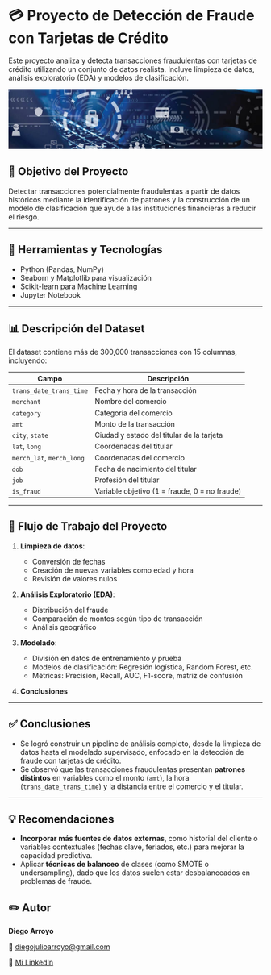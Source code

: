 # 💳 Proyecto de Detección de Fraude con Tarjetas de Crédito

Este proyecto analiza y detecta transacciones fraudulentas con tarjetas de crédito utilizando un conjunto de datos realista. Incluye limpieza de datos, análisis exploratorio (EDA) y modelos de clasificación.

![portada](headers_fraud-prev.jpg)

## 🎯 Objetivo del Proyecto

Detectar transacciones potencialmente fraudulentas a partir de datos históricos mediante la identificación de patrones y la construcción de un modelo de clasificación que ayude a las instituciones financieras a reducir el riesgo.

---

## 🧰 Herramientas y Tecnologías

- Python (Pandas, NumPy)
- Seaborn y Matplotlib para visualización
- Scikit-learn para Machine Learning
- Jupyter Notebook

---

## 📊 Descripción del Dataset

El dataset contiene más de 300,000 transacciones con 15 columnas, incluyendo:

| Campo                   | Descripción                                        |
|-------------------------|----------------------------------------------------|
| `trans_date_trans_time` | Fecha y hora de la transacción                     |
| `merchant`              | Nombre del comercio                                |
| `category`              | Categoría del comercio                             |
| `amt`                   | Monto de la transacción                            |
| `city`, `state`         | Ciudad y estado del titular de la tarjeta          |
| `lat`, `long`           | Coordenadas del titular                            |
| `merch_lat`, `merch_long` | Coordenadas del comercio                         |
| `dob`                   | Fecha de nacimiento del titular                    |
| `job`                   | Profesión del titular                              |
| `is_fraud`              | Variable objetivo (1 = fraude, 0 = no fraude)      |

---

## 🧪 Flujo de Trabajo del Proyecto

1. **Limpieza de datos**:
   - Conversión de fechas
   - Creación de nuevas variables como edad y hora
   - Revisión de valores nulos

2. **Análisis Exploratorio (EDA)**:
   - Distribución del fraude
   - Comparación de montos según tipo de transacción
   - Análisis geográfico

4. **Modelado**:
   - División en datos de entrenamiento y prueba
   - Modelos de clasificación: Regresión logística, Random Forest, etc.
   - Métricas: Precisión, Recall, AUC, F1-score, matriz de confusión

5. **Conclusiones**

---

## ✅ Conclusiones

- Se logró construir un pipeline de análisis completo, desde la limpieza de datos hasta el modelado supervisado, enfocado en la detección de fraude con tarjetas de crédito.
- Se observó que las transacciones fraudulentas presentan **patrones distintos** en variables como el monto (`amt`), la hora (`trans_date_trans_time`) y la distancia entre el comercio y el titular.

---

## 💡 Recomendaciones

- **Incorporar más fuentes de datos externas**, como historial del cliente o variables contextuales (fechas clave, feriados, etc.) para mejorar la capacidad predictiva.
- Aplicar **técnicas de balanceo** de clases (como SMOTE o undersampling), dado que los datos suelen estar desbalanceados en problemas de fraude.


## ✏️ Autor

**Diego Arroyo**

📧 diegojulioarroyo@gmail.com 
 
🔗 [Mi LinkedIn](https://www.linkedin.com/in/diego-arroyo-b2153b229/) 
